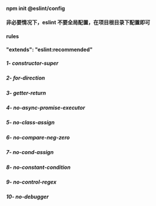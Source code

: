 #### npm init @eslint/config

#### 非必要情况下，eslint 不要全局配置，在项目根目录下配置即可

#### rules

#### "extends": "eslint:recommended" 
##### 1- constructor-super
##### 2- for-direction
##### 3- getter-return 
##### 4- no-async-promise-executor
##### 5- no-class-assign 
##### 6- no-compare-neg-zero
##### 7- no-cond-assign 
##### 8- no-constant-condition
##### 9- no-control-regex
##### 10- no-debugger